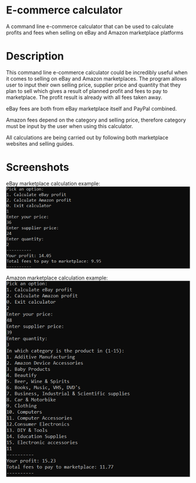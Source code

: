 # E-commerce calculator
A command line e-commerce calculator that can be used to calculate profits and fees when selling on eBay and Amazon marketplace platforms

# Description
This command line e-commerce calculator could be incredibly useful when it comes to selling on eBay and Amazon marketplaces. The program allows user to input their own selling price, supplier price and quantity that they plan to sell which gives a result of planned profit and fees to pay to marketplace. The profit result is already with all fees taken away.

eBay fees are both from eBay marketplace itself and PayPal combined.

Amazon fees depend on the category and selling price, therefore category must be input by the user when using this calculator.

All calculations are being carried out by following both marketplace websites and selling guides.

# Screenshots
eBay marketplace calculation example:
![eBay test example](https://raw.githubusercontent.com/deividas-pelakauskas/ecommerce-calculator/master/ebay-example.png "eBay example")

Amazon marketplace calculation example:
![Amazon test example](https://raw.githubusercontent.com/deividas-pelakauskas/ecommerce-calculator/master/amazon-example.png "Amazon example")
